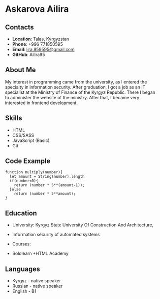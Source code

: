 # Askarova Ailira
## Contacts
* __Location__: Talas, Kyrgyzstan
* __Phone__: +996 771850595
* __Email__: lira.959595@gmail.com
* __GitHub__: Ailira95
## About Me
My interest in programming came from the university, as I entered the specialty in information security. After graduation, I got a job as an IT specialist at the Ministry of Finance of the Kyrgyz Republic. There I began to administer the website of the ministry. After that, I became very interested in frontend development.

## Skills
* HTML
* CSS/SASS
* JavaScript (Basic)
* Git
## Code Example
```
function multiply(number){
  let amount = String(number).length
  if(number<0){
    return (number * 5**(amount-1));
  }else
    return (number * 5**amount);
}
```
## Education
* University: Kyrgyz State University Of Construction And Architecture,
 + Information security of automated systems
* Courses:
 + Sololearn
 +HTML Academy
## Languages
* Kyrgyz  - native speaker 
* Russian - native speaker
* English - B1